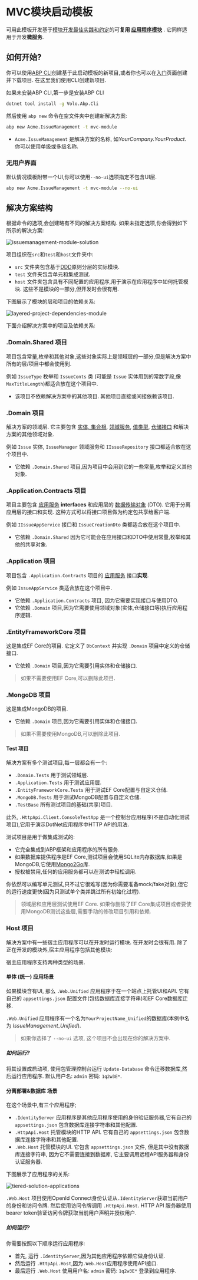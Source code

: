 ﻿# MVC模块启动模板

可用此模板开发基于[模块开发最佳实践和约定](../Best-Practices/Index.md)的可**复用 [应用程序模块](../Modules/Index.md)** . 它同样适用于开发**微服务**.

## 如何开始?

你可以使用[ABP CLI](../CLI.md)创建基于此启动模板的新项目,或者你也可以在[入门](https://abp.io/get-started)页面创建并下载项目. 在这里我们使用CLI创建新项目.

如果未安装ABP CLI,第一步是安装ABP CLI

````bash
dotnet tool install -g Volo.Abp.Cli
````

然后使用 `abp new` 命令在空文件夹中创建新解决方案:

````bash
abp new Acme.IssueManagement -t mvc-module
````

* `Acme.IssueManagement` 是解决方案的名称,  如*YourCompany.YourProduct*. 你可以使用单级或多级名称.

### 无用户界面

默认情况模板附带一个UI,你可以使用`--no-ui`选项指定不包含UI层.

````bash
abp new Acme.IssueManagement -t mvc-module --no-ui
````

## 解决方案结构

根据命令的选项,会创建略有不同的解决方案结构. 如果未指定选项,你会得到如下所示的解决方案:

![issuemanagement-module-solution](../images/issuemanagement-module-solution.png)

项目组织在`src`和`test`和`host`文件夹中:

* `src` 文件夹包含基于[DDD](../Domain-Driven-Design.md)原则分层的实际模块.
* `test` 文件夹包含单元和集成测试.
* `host` 文件夹包含具有不同配置的应用程序,用于演示在应用程序中如何托管模块. 这些不是模块的一部分,但开发时会很有用.

下图展示了模块的层和项目的依赖关系:

![layered-project-dependencies-module](../images/layered-project-dependencies-module.png)

下面介绍解决方案中的项目及依赖关系:

### .Domain.Shared 项目

项目包含常量,枚举和其他对象,这些对象实际上是领域层的一部分,但是解决方案中所有的层/项目中都会使用到.

例如 `IssueType` 枚举和 `IssueConts` 类 (可能是 `Issue` 实体用到的常数字段,像`MaxTitleLength`)都适合放在这个项目中.

* 该项目不依赖解决方案中的其他项目. 其他项目直接或间接依赖该项目.

### .Domain 项目

解决方案的领域层. 它主要包含 [实体, 集合根](../Entities.md), [领域服务](../Domain-Services.md), [值类型](../Value-Types.md), [仓储接口](../Repositories.md) 和解决方案的其他领域对象.

例如 `Issue` 实体, `IssueManager` 领域服务和 `IIssueRepository` 接口都适合放在这个项目中.

* 它依赖 `.Domain.Shared` 项目,因为项目中会用到它的一些常量,枚举和定义其他对象.

### .Application.Contracts 项目

项目主要包含 [应用服务](../Application-Services.md) **interfaces** 和应用层的 [数据传输对象](../Data-Transfer-Objects.md) (DTO). 它用于分离应用层的接口和实现. 这种方式可以将接口项目做为约定包共享给客户端.

例如 `IIssueAppService` 接口和 `IssueCreationDto` 类都适合放在这个项目中.

* 它依赖 `.Domain.Shared` 因为它可能会在应用接口和DTO中使用常量,枚举和其他的共享对象.

### .Application 项目

项目包含 `.Application.Contracts` 项目的 [应用服务](../Application-Services.md) 接口**实现**.

例如 `IssueAppService` 类适合放在这个项目中.

* 它依赖 `.Application.Contracts` 项目, 因为它需要实现接口与使用DTO.
* 它依赖 `.Domain` 项目,因为它需要使用领域对象(实体,仓储接口等)执行应用程序逻辑.

### .EntityFrameworkCore 项目

这是集成EF Core的项目. 它定义了 `DbContext` 并实现 `.Domain` 项目中定义的仓储接口.

* 它依赖 `.Domain` 项目,因为它需要引用实体和仓储接口.

> 如果不需要使用EF Core,可以删除此项目.

### .MongoDB 项目

这是集成MongoDB的项目.

* 它依赖 `.Domain` 项目,因为它需要引用实体和仓储接口.

> 如果不需要使用MongoDB,可以删除此项目.

#### Test 项目

解决方案有多个测试项目,每一层都会有一个:

* `.Domain.Tests` 用于测试领域层.
* `.Application.Tests` 用于测试应用层.
* `.EntityFrameworkCore.Tests` 用于测试EF Core配置与自定义仓储.
* `.MongoDB.Tests` 用于测试MongoDB配置与自定义仓储.
* `.TestBase` 所有测试项目的基础(共享)项目.

此外,  `.HttpApi.Client.ConsoleTestApp` 是一个控制台应用程序(不是自动化测试项目),它用于演示DotNet应用程序中HTTP API的用法.

测试项目是用于做集成测试的:

* 它完全集成到ABP框架和应用程序的所有服务.
* 如果数据库提供程序是EF Core,测试项目会使用SQLite内存数据库,如果是MongoDB,它使用[Mongo2Go](https://github.com/Mongo2Go/Mongo2Go)库.
* 授权被禁用,任何的应用服务都可以在测试中轻松调用.

你依然可以编写单元测试,只不过它很难写(因为你需要准备mock/fake对象),但它的运行速度更快(因为只测试单个类并跳过所有初始化过程).

> 领域层和应用层测试使用EF Core. 如果你删除了EF Core集成项目或者要使用MongoDB测试这些层,需要手动的修改项目引用和依赖.

### Host 项目

解决方案中有一些宿主应用程序可以在开发时运行模块. 在开发时会很有用. 除了正在开发的模块外,宿主应用程序包括其他模块:

宿主应用程序支持两种类型的场景.

#### 单体 (统一) 应用场景

如果模块含有UI, 那么 `.Web.Unified` 应用程序于在一个站点上托管UI和API. 它有自己的 `appsettings.json` 配置文件(包括数据库连接字符串)和EF Core数据库迁移.

`.Web.Unified` 应用程序有一个名为`YourProjectName_Unified`的数据库(本例中名为 *IssueManagement_Unified*).

> 如果你选择了 `--no-ui` 选项, 这个项目不会出现在你的解决方案中.

##### 如何运行?

将其设置成启动项, 使用包管理控制台运行 `Update-Database` 命令迁移数据库,然后运行应用程序. 默认用户名: `admin` 密码: `1q2w3E*`.

#### 分离部署&数据库 场景

在这个场景中,有三个应用程序;

* `.IdentityServer` 应用程序是其他应用程序使用的身份验证服务器,它有自己的 `appsettings.json` 包含数据库连接字符串和其他配置.
* `.HttpApi.Host` 托管模块的HTTP API. 它有自己的 `appsettings.json` 包含数据库连接字符串和其他配置.
* `.Web.Host` 托管模块的UI. 它包含 `appsettings.json` 文件, 但是其中没有数据库连接字符串, 因为它不需要连接到数据库, 它主要调用远程API服务器和身份认证服务器.

下图展示了应用程序的关系:

![tiered-solution-applications](../images/tiered-solution-applications.png)

`.Web.Host` 项目使用OpenId Connect身份认证从`.IdentityServer`获取当前用户的身份和访问令牌. 然后使用访问令牌调用 `.HttpApi.Host`. HTTP API 服务器使用bearer token验证访问令牌获取当前用户声明并授权用户.

##### 如何运行?

你需要按照以下顺序运行应用程序:

- 首先, 运行 `.IdentityServer`,因为其他应用程序依赖它做身份认证.
- 然后运行 `.HttpApi.Host`,因为`.Web.Host`应用程序使用API接口.
- 最后运行 `.Web.Host` 使用用户名: `admin` 密码: `1q2w3E*` 登录到应用程序.